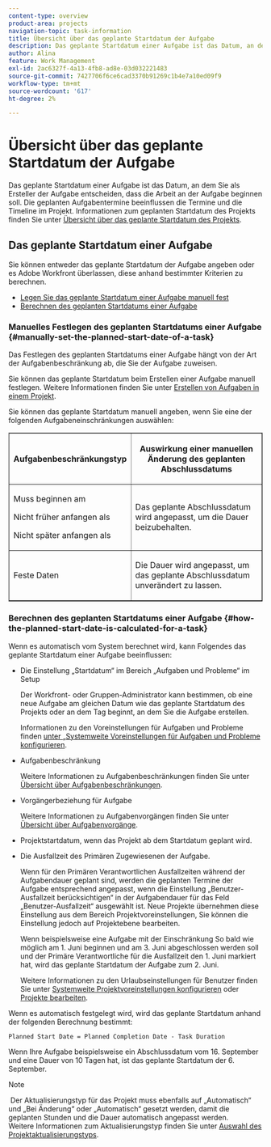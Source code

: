 ```yaml
---
content-type: overview
product-area: projects
navigation-topic: task-information
title: Übersicht über das geplante Startdatum der Aufgabe
description: Das geplante Startdatum einer Aufgabe ist das Datum, an dem Sie als Ersteller der Aufgabe entscheiden, dass die Arbeit an der Aufgabe beginnen soll. Die geplanten Aufgabentermine beeinflussen die Termine und die Timeline im Projekt. Informationen zum geplanten Startdatum des Projekts finden Sie in der Übersicht über das geplante Startdatum des Projekts.
author: Alina
feature: Work Management
exl-id: 2ac6327f-4a13-4fb8-ad8e-03d032221483
source-git-commit: 7427706f6ce6cad3370b91269c1b4e7a10ed09f9
workflow-type: tm+mt
source-wordcount: '617'
ht-degree: 2%

---
```


# Übersicht über das geplante Startdatum der Aufgabe

<!-- Audited: 6/2025 -->

Das geplante Startdatum einer Aufgabe ist das Datum, an dem Sie als Ersteller der Aufgabe entscheiden, dass die Arbeit an der Aufgabe beginnen soll. Die geplanten Aufgabentermine beeinflussen die Termine und die Timeline im Projekt. Informationen zum geplanten Startdatum des Projekts finden Sie unter [Übersicht über das geplante Startdatum des Projekts](../../../manage-work/projects/planning-a-project/project-planned-start-date.md).

## Das geplante Startdatum einer Aufgabe

Sie können entweder das geplante Startdatum der Aufgabe angeben oder es Adobe Workfront überlassen, diese anhand bestimmter Kriterien zu berechnen. 

* [Legen Sie das geplante Startdatum einer Aufgabe manuell fest](#manually-set-the-planned-start-date-of-a-task)
* [Berechnen des geplanten Startdatums einer Aufgabe](#how-the-planned-start-date-is-calculated-for-a-task)

### Manuelles Festlegen des geplanten Startdatums einer Aufgabe {#manually-set-the-planned-start-date-of-a-task}

Das Festlegen des geplanten Startdatums einer Aufgabe hängt von der Art der Aufgabenbeschränkung ab, die Sie der Aufgabe zuweisen. 

Sie können das geplante Startdatum beim Erstellen einer Aufgabe manuell festlegen. Weitere Informationen finden Sie unter [Erstellen von Aufgaben in einem Projekt](../../../manage-work/tasks/create-tasks/create-tasks-in-project.md).

Sie können das geplante Startdatum manuell angeben, wenn Sie eine der folgenden Aufgabeneinschränkungen auswählen: 

<table border="1" cellspacing="15" cellpadding="1"> 
 <col> 
 <col> 
 <thead> 
  <tr> 
   <th> <p><strong>Aufgabenbeschränkungstyp</strong> </p> </th> 
   <th> <p><strong>Auswirkung einer manuellen Änderung des geplanten Abschlussdatums</strong> </p> </th> 
  </tr> 
 </thead> 
 <tbody> 
  <tr> 
   <td> <p>Muss beginnen am</p> <p>Nicht früher anfangen als</p> <p>Nicht später anfangen als</p> </td> 
   <td> <p><span class="s1">Das geplante Abschlussdatum wird angepasst, um die Dauer beizubehalten.</span> </p> </td> 
  </tr> 
  <tr> 
   <td> <p>Feste Daten</p> </td> 
   <td> <p>Die Dauer wird angepasst, um das geplante Abschlussdatum unverändert zu lassen.</p> </td> 
  </tr> 
 </tbody> 
</table>

### Berechnen des geplanten Startdatums einer Aufgabe {#how-the-planned-start-date-is-calculated-for-a-task}

Wenn es automatisch vom System berechnet wird, kann Folgendes das geplante Startdatum einer Aufgabe beeinflussen:

* Die Einstellung „Startdatum“ im Bereich „Aufgaben und Probleme“ im Setup

  Der Workfront- oder Gruppen-Administrator kann bestimmen, ob eine neue Aufgabe am gleichen Datum wie das geplante Startdatum des Projekts oder an dem Tag beginnt, an dem Sie die Aufgabe erstellen.

  Informationen zu den Voreinstellungen für Aufgaben und Probleme finden [ unter „Systemweite Voreinstellungen für Aufgaben und Probleme konfigurieren](../../../administration-and-setup/set-up-workfront/configure-system-defaults/set-task-issue-preferences.md).

* Aufgabenbeschränkung

  Weitere Informationen zu Aufgabenbeschränkungen finden Sie unter [Übersicht über Aufgabenbeschränkungen](../../../manage-work/tasks/task-constraints/task-constraint-overview.md).

* Vorgängerbeziehung für Aufgabe

  Weitere Informationen zu Aufgabenvorgängen finden Sie unter [Übersicht über Aufgabenvorgänge](../../../manage-work/tasks/use-prdcssrs/predecessors-overview.md).

* Projektstartdatum, wenn das Projekt ab dem Startdatum geplant wird.
* Die Ausfallzeit des Primären Zugewiesenen der Aufgabe.

  Wenn für den Primären Verantwortlichen Ausfallzeiten während der Aufgabendauer geplant sind, werden die geplanten Termine der Aufgabe entsprechend angepasst, wenn die Einstellung „Benutzer-Ausfallzeit berücksichtigen“ in der Aufgabendauer für das Feld „Benutzer-Ausfallzeit“ ausgewählt ist. Neue Projekte übernehmen diese Einstellung aus dem Bereich Projektvoreinstellungen, Sie können die Einstellung jedoch auf Projektebene bearbeiten.

  Wenn beispielsweise eine Aufgabe mit der Einschränkung So bald wie möglich am 1. Juni beginnen und am 3. Juni abgeschlossen werden soll und der Primäre Verantwortliche für die Ausfallzeit den 1. Juni markiert hat, wird das geplante Startdatum der Aufgabe zum 2. Juni.

  Weitere Informationen zu den Urlaubseinstellungen für Benutzer finden Sie unter [Systemweite Projektvoreinstellungen konfigurieren](../../../administration-and-setup/set-up-workfront/configure-system-defaults/set-project-preferences.md) oder [Projekte bearbeiten](../../../manage-work/projects/manage-projects/edit-projects.md).

Wenn es automatisch festgelegt wird, wird das geplante Startdatum anhand der folgenden Berechnung bestimmt: 

```
Planned Start Date = Planned Completion Date - Task Duration
```

Wenn Ihre Aufgabe beispielsweise ein Abschlussdatum vom 16. September und eine Dauer von 10 Tagen hat, ist das geplante Startdatum der 6. September.

>[!NOTE]
>
> Der Aktualisierungstyp für das Projekt muss ebenfalls auf „Automatisch“ und „Bei Änderung“ oder „Automatisch“ gesetzt werden, damit die geplanten Stunden und die Dauer automatisch angepasst werden.\
>Weitere Informationen zum Aktualisierungstyp finden Sie unter [Auswahl des Projektaktualisierungstyps](../../../manage-work/projects/manage-projects/select-project-update-type.md).
